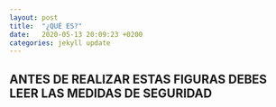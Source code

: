 ```yaml
---
layout: post
title:  "¿QUÉ ES?"
date:   2020-05-13 20:09:23 +0200
categories: jekyll update
---
```


## ANTES DE REALIZAR ESTAS FIGURAS DEBES LEER LAS MEDIDAS DE SEGURIDAD


